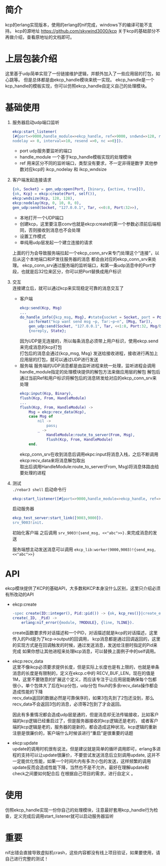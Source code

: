 # 简介
kcp的erlang实现版本，使用的erlang的nif完成，windows下的编译可能不支持。
kcp的源地址 https://github.com/skywind3000/kcp
关于kcp的基础部分不再做介绍，查看原地址的文档即可。

# 上层包装介绍
这里基于udp简单实现了一份链接维护逻辑，并额外加入了一些应用层的打包，如心跳等。
但是总体都是由ekcp_handle模块来统一实现。
ekcp_handle是一个kcp_handle的模板实现，你可以仿照ekcp_handle自定义自己的处理模块。

# 基础使用
1. 服务器启动udp端口监听
    ```erlang
    ekcp:start_listener(
    [#{port=>9000,handle_module=>ekcp_handle, ref=>9000, sndwnd=>128, rcvwnd=>128,
    nodelay => 0, interval=>10, resend =>0, nc =>0}]).
    ```
    - port udp服务要监听的端口
    - handle_module 一个基于kcp_handle模板实现的处理模块
    - ref 用来区分不同的监听端口，类型没有要求，不一定非得是数字
    其他参数对应kcp的 ikcp_nodelay 和 ikcp_wndsize

2. 客户端发起连接请求
    ```erlang
    {ok, Socket} = gen_udp:open(Port, [binary, {active, true}]),
    {ok, Kcp} = ekcp:create(Port, self()),
    ekcp:wndsize(Kcp, 128, 128),
    ekcp:nodelay(Kcp, 0, 10, 0, 0),
    gen_udp:send(Socket, "127.0.0.1", Tar, <<0:8, Port:32>>),
    ```
    - 本地打开一个UDP端口
    - 创建kcp，这里要注意conv也就是ekcp:create的第一个参数必须前后端相同，否则接收到消息也不会处理
    - 设置工作模式
    - 单纯用udp层发起一个建立连接的请求  
    
    上面的行为会导致服务端拉起一个ekcp_conn_srv来专门处理这个“连接”，以后从这个本地端口和IP发往服务器的消息
    都会由对应的ekcp_conn_srv来处理。
    ekcp_conn_srv通过服务端的监听端口，和第一条udp消息中的Port字段，也就是后32位来区分，你可以把Port替换成用户标识

3. 交互  
    连接建立后，就可以通过kcp来实现稳定可靠的消息交互了
    - 客户端
        ```erlang
        ekcp:send(Kcp, Msg)
        ...
        do_handle_info({kcp_msg, Msg}, #state{socket = Socket, port = Port, tar = Tar} = State) ->
            io:format("kcp want send msg ~p, Tar:~p~n", [Msg, Tar]),
            gen_udp:send(Socket, "127.0.0.1", Tar, <<1:8, Port:32, Msg/binary>>),
            {noreply, State};
        ```
        因为UDP是无连接的，所以每条消息必须带上用户标识，使用ekcp.send来完成消息的kcp打包  
        打包后的消息会通过{kcp_msg, Msg} 发送给接收进程，接收进行再加上应用层的打包，就可以通过UDP进行发送
    - 服务端
        服务端的UDP消息都是由监听进程来统一处理，监听进程会调用handle_module指定的处理模块提供的解包方法来做应用层的解包
        解包后通过当前Ref和用户标识将解包后的消息转发给对应的ekcp_conn_srv来处理
        ```erlang
        ekcp:input(Kcp, Binary),
        flush(Kcp, From, HandleModule)
        ...
        flush(Kcp, From, HandleModule) ->
            Msg = ekcp:recv_data(Kcp),
            case Msg of
                nil ->
                    pass;
                _ ->
                    HandleModule:route_to_server(From, Msg),
                    flush(Kcp, From, HandleModule)
            end.
  
        ```  
        ekcp_conn_srv在收到消息后调用ekpc:input将消息入栈，之后不断调用ekcp:recv_data来将消息解包取出  
        取出后调用HandleModule:route_to_server(From, Msg)将消息体路由给要处理的进程

4. 测试  
    `./rebar3 shell` 启动命令行
   ```erlang
   ekcp:start_listener([#{port=>9000,handle_module=>ekcp_handle, ref=>9000, sndwnd=>128, rcvwnd=>128}]).
   ```
   启动服务器
   
   ```erlang
   ekcp_test_server:start_link([9003,9000]).
   srv_9003!init.
   ```
   初始化客户端
   之后调用 `srv_9003!{send_msg, <<"abc">>}.`来完成消息的发送
   
   服务端想主动发送消息可以调用
   `ekcp_lib:worker(9000,9003)!{send_msg, <<"abc">>}`
   
# API
ekcp模块提供了KCP的基础API，大多数和KCP本身没什么区别，这里只介绍必须有所改动的API

- ekcp:create
    ```erlang
    -spec create(ID::integer(), Pid::pid()) -> {ok, kcp_res()}|create_err.
    create(_ID, _Pid) ->
        erlang:nif_error({module, ?MODULE}, {line, ?LINE}).
    ```
    create函数要求传对话描述和一个PID，对话描述就是ikcp的对话描述，这里传入的Pid是为了kcp->output的回调用，
    kcp消息都是通过回调返回的，这里的实现方式是在回调触发的时候，通过发送消息，发送给注册时指定的Pid来完成
    如果你想让其他进程来处理kcp消息，可以替换上面例子中的self调用。
- ekcp:recv_data  
    这里不像ikcp必须要求提供长度，但是实际上长度也是有上限的，也就是单条消息的长度是有限制的，定义在ekcp.c中的
    RECV_BUF_LEN，现在的值是1M，这里不要随意的扩展这个定义，而应该专注于让应用层能确保每个包都很小，单个包体大了后在kcp分包，udp分包
    flsuh的多余recv_data操作都会造成性能的下降  
    recv_data返回的数据必然是可靠保序的，如果3包先到了2包还没到，那么recv_data不会返回3包的消息，必须等2包到了才会返回。  
    
    因此有多重情况都会造成udp层是通的，但是消息却无法传输接收，比如客户端的kcp逻辑已经重启过了，但是服务器接收的kcp逻辑还是老的，
    或者客户端的kcp逻辑是老的，服务器的是新的，都会造成这种状况。kcp逻辑的重新注册是很廉价的，客户端什么时候该进行“重启”是很重要的话题
    

- ekcp:update  
    update的调用时机很有说法，但是建议就是简单的循环调用即可，erlang多进程的支持可以让update很廉价，不要尝试发送消息后立刻调用update,
    这并不一定能优化性能，如果一个时间片内有多次小包的发送，这样频繁的调用update反而会造成性能下降，当然也不是不允许。最好在理解update和check之间要如何配合后
    在根据自己项目的需求，进行自定义 。  
    
# 使用
仿照ekcp_handle实现一份你自己的处理模块，注意最好套用kcp_handle行为检查，定义完成后调用start_listener就可以启动服务器监听


# 重要
nif出错会直接导致虚拟机crash，这些内容都没有线上项目验证，如果要使用，请自己进行完整的测试！